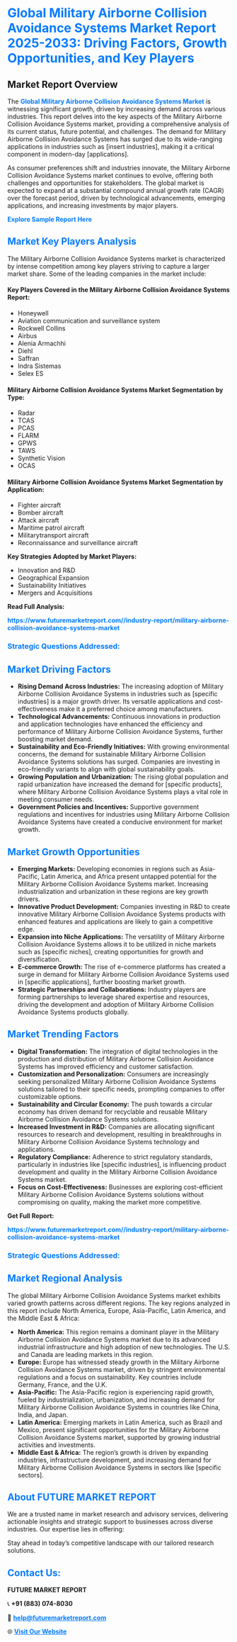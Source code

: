 <h1 style="color: #007BFF;">Global Military Airborne Collision Avoidance Systems Market Report 2025-2033: Driving Factors, Growth Opportunities, and Key Players</h1>

<section id="overview">
<h2>Market Report Overview</h2>
<p>The <a href="https://www.futuremarketreport.com//industry-report/military-airborne-collision-avoidance-systems-market" style="color: #007BFF; text-decoration: none;"><strong>Global Military Airborne Collision Avoidance Systems Market</strong></a> is witnessing significant growth, driven by increasing demand across various industries. This report delves into the key aspects of the Military Airborne Collision Avoidance Systems market, providing a comprehensive analysis of its current status, future potential, and challenges. The demand for Military Airborne Collision Avoidance Systems has surged due to its wide-ranging applications in industries such as [insert industries], making it a critical component in modern-day [applications].</p>
<p>As consumer preferences shift and industries innovate, the Military Airborne Collision Avoidance Systems market continues to evolve, offering both challenges and opportunities for stakeholders. The global market is expected to expand at a substantial compound annual growth rate (CAGR) over the forecast period, driven by technological advancements, emerging applications, and increasing investments by major players.</p>
</section>

<section id="overview">
<p><a href="https://www.futuremarketreport.com//request-sample/reportId=63661" style="color: #007BFF; text-decoration: none;"><strong>Explore Sample Report Here</strong></a></p>
</section>

<section id="key-players">
<h2 style="color: #007BFF;">Market Key Players Analysis</h2>
<p>The Military Airborne Collision Avoidance Systems market is characterized by intense competition among key players striving to capture a larger market share. Some of the leading companies in the market include:</p>
<h4>Key Players Covered in the Military Airborne Collision Avoidance Systems Report:</h4>
<ul><li>Honeywell</li><li>Aviation communication and surveillance system</li><li>Rockwell Collins</li><li>Airbus</li><li>Alenia Armachhi</li><li>Diehl</li><li>Saffran</li><li>Indra Sistemas</li><li>Selex ES</li></ul>
<h4>Military Airborne Collision Avoidance Systems Market Segmentation by Type:</h4>
<ul><li>Radar</li><li>TCAS</li><li>PCAS</li><li>FLARM</li><li>GPWS</li><li>TAWS</li><li>Synthetic Vision</li><li>OCAS</li></ul>

<h4>Military Airborne Collision Avoidance Systems Market Segmentation by Application:</h4>
<ul><li>Fighter aircraft</li><li>Bomber aircraft</li><li>Attack aircraft</li><li>Maritime patrol aircraft</li><li>Militarytransport aircraft</li><li>Reconnaissance and surveillance aircraft</li></ul>
<p><strong>Key Strategies Adopted by Market Players:</strong></p>
<ul>
<li>Innovation and R&D</li>
<li>Geographical Expansion</li>
<li>Sustainability Initiatives</li>
<li>Mergers and Acquisitions</li>
</ul>
</section>

<section>
<p><strong>Read Full Analysis: </strong></p><a href="https://www.futuremarketreport.com//industry-report/military-airborne-collision-avoidance-systems-market" style="color: #007BFF; text-decoration: none;"><strong>https://www.futuremarketreport.com//industry-report/military-airborne-collision-avoidance-systems-market</strong></a>
<h3 style="color: #007BFF;">Strategic Questions Addressed:</h3>
</section>

<section id="driving-factors">
<h2 style="color: #007BFF;">Market Driving Factors</h2>
<ul>
<li><strong>Rising Demand Across Industries:</strong> The increasing adoption of Military Airborne Collision Avoidance Systems in industries such as [specific industries] is a major growth driver. Its versatile applications and cost-effectiveness make it a preferred choice among manufacturers.</li>
<li><strong>Technological Advancements:</strong> Continuous innovations in production and application technologies have enhanced the efficiency and performance of Military Airborne Collision Avoidance Systems, further boosting market demand.</li>
<li><strong>Sustainability and Eco-Friendly Initiatives:</strong> With growing environmental concerns, the demand for sustainable Military Airborne Collision Avoidance Systems solutions has surged. Companies are investing in eco-friendly variants to align with global sustainability goals.</li>
<li><strong>Growing Population and Urbanization:</strong> The rising global population and rapid urbanization have increased the demand for [specific products], where Military Airborne Collision Avoidance Systems plays a vital role in meeting consumer needs.</li>
<li><strong>Government Policies and Incentives:</strong> Supportive government regulations and incentives for industries using Military Airborne Collision Avoidance Systems have created a conducive environment for market growth.</li>
</ul>
</section>

<section id="growth-opportunities">
<h2 style="color: #007BFF;">Market Growth Opportunities</h2>
<ul>
<li><strong>Emerging Markets:</strong> Developing economies in regions such as Asia-Pacific, Latin America, and Africa present untapped potential for the Military Airborne Collision Avoidance Systems market. Increasing industrialization and urbanization in these regions are key growth drivers.</li>
<li><strong>Innovative Product Development:</strong> Companies investing in R&D to create innovative Military Airborne Collision Avoidance Systems products with enhanced features and applications are likely to gain a competitive edge.</li>
<li><strong>Expansion into Niche Applications:</strong> The versatility of Military Airborne Collision Avoidance Systems allows it to be utilized in niche markets such as [specific niches], creating opportunities for growth and diversification.</li>
<li><strong>E-commerce Growth:</strong> The rise of e-commerce platforms has created a surge in demand for Military Airborne Collision Avoidance Systems used in [specific applications], further boosting market growth.</li>
<li><strong>Strategic Partnerships and Collaborations:</strong> Industry players are forming partnerships to leverage shared expertise and resources, driving the development and adoption of Military Airborne Collision Avoidance Systems products globally.</li>
</ul>
</section>

<section id="trending-factors">
<h2 style="color: #007BFF;">Market Trending Factors</h2>
<ul>
<li><strong>Digital Transformation:</strong> The integration of digital technologies in the production and distribution of Military Airborne Collision Avoidance Systems has improved efficiency and customer satisfaction.</li>
<li><strong>Customization and Personalization:</strong> Consumers are increasingly seeking personalized Military Airborne Collision Avoidance Systems solutions tailored to their specific needs, prompting companies to offer customizable options.</li>
<li><strong>Sustainability and Circular Economy:</strong> The push towards a circular economy has driven demand for recyclable and reusable Military Airborne Collision Avoidance Systems solutions.</li>
<li><strong>Increased Investment in R&D:</strong> Companies are allocating significant resources to research and development, resulting in breakthroughs in Military Airborne Collision Avoidance Systems technology and applications.</li>
<li><strong>Regulatory Compliance:</strong> Adherence to strict regulatory standards, particularly in industries like [specific industries], is influencing product development and quality in the Military Airborne Collision Avoidance Systems market.</li>
<li><strong>Focus on Cost-Effectiveness:</strong> Businesses are exploring cost-efficient Military Airborne Collision Avoidance Systems solutions without compromising on quality, making the market more competitive.</li>
</ul>
</section>

<section>
<p><strong>Get Full Report: </strong></p><a href="https://www.futuremarketreport.com//industry-report/military-airborne-collision-avoidance-systems-market" style="color: #007BFF; text-decoration: none;"><strong>https://www.futuremarketreport.com//industry-report/military-airborne-collision-avoidance-systems-market</strong></a>
<h3 style="color: #007BFF;">Strategic Questions Addressed:</h3>
</section>


<section id="regional-analysis">
<h2 style="color: #007BFF;">Market Regional Analysis</h2>
<p>The global Military Airborne Collision Avoidance Systems market exhibits varied growth patterns across different regions. The key regions analyzed in this report include North America, Europe, Asia-Pacific, Latin America, and the Middle East & Africa:</p>
<ul>
<li><strong>North America:</strong> This region remains a dominant player in the Military Airborne Collision Avoidance Systems market due to its advanced industrial infrastructure and high adoption of new technologies. The U.S. and Canada are leading markets in this region.</li>
<li><strong>Europe:</strong> Europe has witnessed steady growth in the Military Airborne Collision Avoidance Systems market, driven by stringent environmental regulations and a focus on sustainability. Key countries include Germany, France, and the U.K.</li>
<li><strong>Asia-Pacific:</strong> The Asia-Pacific region is experiencing rapid growth, fueled by industrialization, urbanization, and increasing demand for Military Airborne Collision Avoidance Systems in countries like China, India, and Japan.</li>
<li><strong>Latin America:</strong> Emerging markets in Latin America, such as Brazil and Mexico, present significant opportunities for the Military Airborne Collision Avoidance Systems market, supported by growing industrial activities and investments.</li>
<li><strong>Middle East & Africa:</strong> The region’s growth is driven by expanding industries, infrastructure development, and increasing demand for Military Airborne Collision Avoidance Systems in sectors like [specific sectors].</li>
</ul>
</section>

<footer>
<h2 style="color: #007BFF;">About FUTURE MARKET REPORT</h2>
<p>We are a trusted name in market research and advisory services, delivering actionable insights and strategic support to businesses across diverse industries. Our expertise lies in offering:</p>

<p>Stay ahead in today’s competitive landscape with our tailored research solutions.</p>

<h2 style="color: #007BFF;">Contact Us:</h2>
<p><strong>FUTURE MARKET REPORT</strong></p>
<p>📞 <strong>+91 (883) 074-8030</strong></p>
<p>📧 <strong><a href="mailto:help@futuremarketreport.com" style="color: #007BFF;">help@futuremarketreport.com</a></strong></p>
<p>🌐 <strong><a href="https://www.futuremarketreport.com/" style="color: #007BFF;">Visit Our Website</a></strong></p>
</footer>